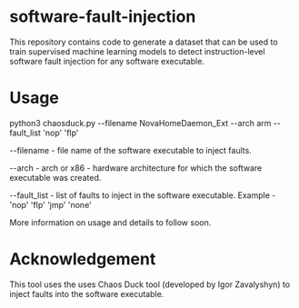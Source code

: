 # software-fault-injection
This repository contains code to generate a dataset that can be used to train supervised machine learning models to detect instruction-level software fault injection for any software executable.

# Usage
python3 chaosduck.py --filename NovaHomeDaemon_Ext --arch arm --fault_list 'nop' 'flp'

--filename - file name of the software executable to inject faults.

--arch - arch or x86 - hardware architecture for which the software executable was created.

--fault_list - list of faults to inject in the software executable. Example - 'nop' 'flp' 'jmp' 'none'

More information on usage and details to follow soon.

# Acknowledgement
This tool uses the uses Chaos Duck tool (developed by Igor Zavalyshyn) to inject faults into the software executable.

